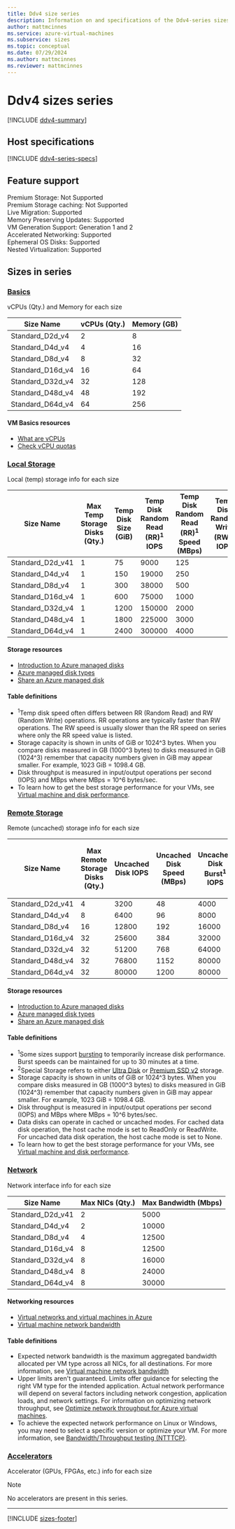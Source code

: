 ```yaml
---
title: Ddv4 size series
description: Information on and specifications of the Ddv4-series sizes
author: mattmcinnes
ms.service: azure-virtual-machines
ms.subservice: sizes
ms.topic: conceptual
ms.date: 07/29/2024
ms.author: mattmcinnes
ms.reviewer: mattmcinnes
---
```


# Ddv4 sizes series

[!INCLUDE [ddv4-summary](./includes/ddv4-series-summary.md)]

## Host specifications
[!INCLUDE [ddv4-series-specs](./includes/ddv4-series-specs.md)]

## Feature support

Premium Storage: Not Supported<br>
Premium Storage caching: Not Supported<br>
Live Migration: Supported<br>
Memory Preserving Updates: Supported<br>
VM Generation Support: Generation 1 and 2<br>
Accelerated Networking: Supported<br>
Ephemeral OS Disks: Supported<br>
Nested Virtualization: Supported<br>

## Sizes in series

### [Basics](#tab/sizebasic)

vCPUs (Qty.) and Memory for each size

| Size Name | vCPUs (Qty.) | Memory (GB) |
| --- | --- | --- |
| Standard_D2d_v4 | 2 | 8 |
| Standard_D4d_v4 | 4 | 16 |
| Standard_D8d_v4 | 8 | 32 |
| Standard_D16d_v4 | 16 | 64 |
| Standard_D32d_v4 | 32 | 128 |
| Standard_D48d_v4 | 48 | 192 |
| Standard_D64d_v4 | 64 | 256 |

#### VM Basics resources
- [What are vCPUs](../../../virtual-machines/managed-disks-overview.md)
- [Check vCPU quotas](../../../virtual-machines/quotas.md)

### [Local Storage](#tab/sizestoragelocal)

Local (temp) storage info for each size

| Size Name | Max Temp Storage Disks (Qty.) | Temp Disk Size (GiB) | Temp Disk Random Read (RR)<sup>1</sup> IOPS | Temp Disk Random Read (RR)<sup>1</sup> Speed (MBps) | Temp Disk Random Write (RW)<sup>1</sup> IOPS | Temp Disk Random Write (RW)<sup>1</sup> Speed (MBps) |
| --- | --- | --- | --- | --- | --- | --- |
| Standard_D2d_v41 | 1 | 75 | 9000 | 125 |  |  |
| Standard_D4d_v4 | 1 | 150 | 19000 | 250 |  |  |
| Standard_D8d_v4 | 1 | 300 | 38000 | 500 |  |  |
| Standard_D16d_v4 | 1 | 600 | 75000 | 1000 |  |  |
| Standard_D32d_v4 | 1 | 1200 | 150000 | 2000 |  |  |
| Standard_D48d_v4 | 1 | 1800 | 225000 | 3000 |  |  |
| Standard_D64d_v4 | 1 | 2400 | 300000 | 4000 |  |  |

#### Storage resources
- [Introduction to Azure managed disks](../../../virtual-machines/managed-disks-overview.md)
- [Azure managed disk types](../../../virtual-machines/disks-types.md)
- [Share an Azure managed disk](../../../virtual-machines/disks-shared.md)

#### Table definitions
- <sup>1</sup>Temp disk speed often differs between RR (Random Read) and RW (Random Write) operations. RR operations are typically faster than RW operations. The RW speed is usually slower than the RR speed on series where only the RR speed value is listed.
- Storage capacity is shown in units of GiB or 1024^3 bytes. When you compare disks measured in GB (1000^3 bytes) to disks measured in GiB (1024^3) remember that capacity numbers given in GiB may appear smaller. For example, 1023 GiB = 1098.4 GB.
- Disk throughput is measured in input/output operations per second (IOPS) and MBps where MBps = 10^6 bytes/sec.
- To learn how to get the best storage performance for your VMs, see [Virtual machine and disk performance](../../../virtual-machines/disks-performance.md).

### [Remote Storage](#tab/sizestorageremote)

Remote (uncached) storage info for each size

| Size Name | Max Remote Storage Disks (Qty.) | Uncached Disk IOPS | Uncached Disk Speed (MBps) | Uncached Disk Burst<sup>1</sup> IOPS | Uncached Disk Burst<sup>1</sup> Speed (MBps) | Uncached Special<sup>2</sup> Disk IOPS | Uncached Special<sup>2</sup> Disk Speed (MBps) | Uncached Burst<sup>1</sup> Special<sup>2</sup> Disk IOPS | Uncached Burst<sup>1</sup> Special<sup>2</sup> Disk Speed (MBps) |
| --- | --- | --- | --- | --- | --- | --- | --- | --- | --- |
| Standard_D2d_v41 | 4 | 3200 | 48 | 4000 | 200 |  |  |  |  |
| Standard_D4d_v4 | 8 | 6400 | 96 | 8000 | 200 |  |  |  |  |
| Standard_D8d_v4 | 16 | 12800 | 192 | 16000 | 400 |  |  |  |  |
| Standard_D16d_v4 | 32 | 25600 | 384 | 32000 | 800 |  |  |  |  |
| Standard_D32d_v4 | 32 | 51200 | 768 | 64000 | 1600 |  |  |  |  |
| Standard_D48d_v4 | 32 | 76800 | 1152 | 80000 | 2000 |  |  |  |  |
| Standard_D64d_v4 | 32 | 80000 | 1200 | 80000 | 2000 |  |  |  |  |

#### Storage resources
- [Introduction to Azure managed disks](../../../virtual-machines/managed-disks-overview.md)
- [Azure managed disk types](../../../virtual-machines/disks-types.md)
- [Share an Azure managed disk](../../../virtual-machines/disks-shared.md)

#### Table definitions
- <sup>1</sup>Some sizes support [bursting](../../disk-bursting.md) to temporarily increase disk performance. Burst speeds can be maintained for up to 30 minutes at a time.
- <sup>2</sup>Special Storage refers to either [Ultra Disk](../../../virtual-machines/disks-enable-ultra-ssd.md) or [Premium SSD v2](../../../virtual-machines/disks-deploy-premium-v2.md) storage.
- Storage capacity is shown in units of GiB or 1024^3 bytes. When you compare disks measured in GB (1000^3 bytes) to disks measured in GiB (1024^3) remember that capacity numbers given in GiB may appear smaller. For example, 1023 GiB = 1098.4 GB.
- Disk throughput is measured in input/output operations per second (IOPS) and MBps where MBps = 10^6 bytes/sec.
- Data disks can operate in cached or uncached modes. For cached data disk operation, the host cache mode is set to ReadOnly or ReadWrite. For uncached data disk operation, the host cache mode is set to None.
- To learn how to get the best storage performance for your VMs, see [Virtual machine and disk performance](../../../virtual-machines/disks-performance.md).


### [Network](#tab/sizenetwork)

Network interface info for each size

| Size Name | Max NICs (Qty.) | Max Bandwidth (Mbps) |
| --- | --- | --- |
| Standard_D2d_v41 | 2 | 5000 |
| Standard_D4d_v4 | 2 | 10000 |
| Standard_D8d_v4 | 4 | 12500 |
| Standard_D16d_v4 | 8 | 12500 |
| Standard_D32d_v4 | 8 | 16000 |
| Standard_D48d_v4 | 8 | 24000 |
| Standard_D64d_v4 | 8 | 30000 |

#### Networking resources
- [Virtual networks and virtual machines in Azure](../../../virtual-network/network-overview.md)
- [Virtual machine network bandwidth](../../../virtual-network/virtual-machine-network-throughput.md)

#### Table definitions
- Expected network bandwidth is the maximum aggregated bandwidth allocated per VM type across all NICs, for all destinations. For more information, see [Virtual machine network bandwidth](../../../virtual-network/virtual-machine-network-throughput.md)
- Upper limits aren't guaranteed. Limits offer guidance for selecting the right VM type for the intended application. Actual network performance will depend on several factors including network congestion, application loads, and network settings. For information on optimizing network throughput, see [Optimize network throughput for Azure virtual machines](../../../virtual-network/virtual-network-optimize-network-bandwidth.md). 
-  To achieve the expected network performance on Linux or Windows, you may need to select a specific version or optimize your VM. For more information, see [Bandwidth/Throughput testing (NTTTCP)](../../../virtual-network/virtual-network-bandwidth-testing.md).

### [Accelerators](#tab/sizeaccelerators)

Accelerator (GPUs, FPGAs, etc.) info for each size

> [!NOTE]
> No accelerators are present in this series.

---

[!INCLUDE [sizes-footer](../includes/sizes-footer.md)]
